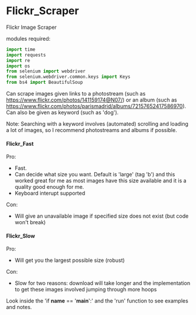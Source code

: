 # Flickr_Scraper
Flickr Image Scraper

modules required:
```python
import time
import requests
import re
import os
from selenium import webdriver
from selenium.webdriver.common.keys import Keys
from bs4 import BeautifulSoup
```

Can scrape images given links to a photostream (such as https://www.flickr.com/photos/141159174@N07/) or an album (such as https://www.flickr.com/photos/parismadrid/albums/72157652417586970).
Can also be given as keyword (such as 'dog').

Note: Searching with a keyword involves (automated) scrolling and loading a lot of images, so I recommend photostreams and albums if possible.


#### Flickr_Fast 
Pro: 
- Fast.
- Can decide what size you want. Default is 'large' (tag 'b') and this worked great for me as most images have this size available and it is a quality good enough for me. 
- Keyboard interupt supported 

Con: 
- Will give an unavailable image if specified size does not exist (but code won't break)

#### Flickr_Slow
Pro: 
- Will get you the largest possible size (robust)

Con: 
- Slow for two reasons: download will take longer and the implementation to get these images involved jumping through more hoops

Look inside the 'if __name__ == '__main__':' and the 'run' function to see examples and notes.

